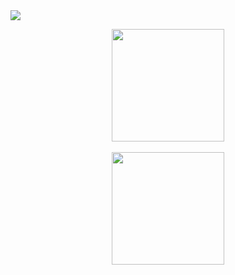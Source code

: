 
<img src="https://i.imgur.com/d9CIvn5.png"  align="center">
<br>
<p align="center">
<a href="https://github.com/ErdemIpek">
  <img height="180em" src="https://github-readme-stats-eight-theta.vercel.app/api?username=ErdemIpek&show_icons=true&theme=algolia&include_all_commits=true&count_private=true"/><br><br>
  <img height="180em" src="https://github-readme-stats-eight-theta.vercel.app/api/top-langs/?username=ErdemIpek&layout=compact&langs_count=8&theme=algolia "/>
</a>
</p>
